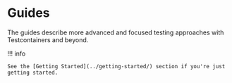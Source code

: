 # Guides

The guides describe more advanced and focused testing approaches with Testcontainers and beyond.

!!! info

    See the [Getting Started](../getting-started/) section if you're just getting started.
